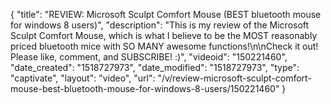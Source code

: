 {
    "title": "REVIEW: Microsoft Sculpt Comfort Mouse (BEST bluetooth mouse for windows 8 users)",
    "description": "This is my review of the Microsoft Sculpt Comfort Mouse, which is what I believe to be the MOST reasonably priced bluetooth mice with SO MANY awesome functions!\n\nCheck it out! Please like, comment, and SUBSCRIBE! :)",
    "videoid": "150221460",
    "date_created": "1518727973",
    "date_modified": "1518727973",
    "type": "captivate",
    "layout": "video",
    "url": "\/v\/review-microsoft-sculpt-comfort-mouse-best-bluetooth-mouse-for-windows-8-users\/150221460"
}
